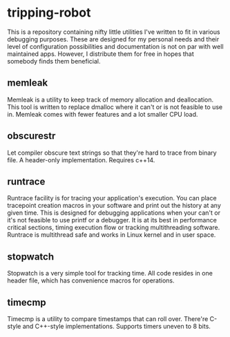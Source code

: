 tripping-robot
==============

This is a repository containing nifty little utilities I've written to fit in
various debugging purposes. These are designed for my personal needs and their
level of configuration possibilities and documentation is not on par with well
maintained apps. However, I distribute them for free in hopes that somebody 
finds them beneficial.

memleak
-------
Memleak is a utility to keep track of memory allocation and deallocation. This
tool is written to replace dmalloc where it can't or is not feasible to use in.
Memleak comes with fewer features and a lot smaller CPU load.

obscurestr
----------
Let compiler obscure text strings so that they're hard to trace from binary
file.
A header-only implementation. Requires c++14.

runtrace
--------
Runtrace facility is for tracing your application's execution. You can place 
tracepoint creation macros in your software and print out the history at any
given time. 
This is designed for debugging applications when your can't or it's not 
feasible to use printf or a debugger. It is at its best in performance critical
sections, timing execution flow or tracking multithreading software. 
Runtrace is multithread safe and works in Linux kernel and in user space.

stopwatch
---------
Stopwatch is a very simple tool for tracking time.
All code resides in one header file, which has convenience macros for 
operations.

timecmp
-------
Timecmp is a utility to compare timestamps that can roll over.
There're C-style and C++-style implementations. Supports timers uneven to 8 bits.
